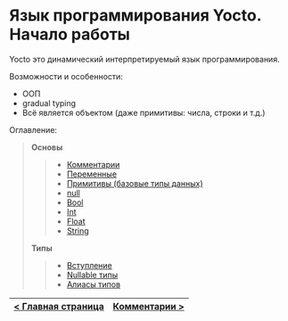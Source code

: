 # Язык программирования Yocto. Начало работы
Yocto это динамический интерпретируемый язык программирования.

Возможности и особенности:
- ООП
- gradual typing
- Всё является объектом (даже примитивы: числа, строки и т.д.)

Оглавление:
> __Основы__
> > - [Комментарии](basics/comments.md)
> > - [Переменные](basics/variables.md)
> > - [Примитивы (базовые типы данных)](basics/primitives.md)
> > - [null](basics/null.md)
> > - [Bool](basics/bool.md)
> > - [Int](basics/int.md)
> > - [Float](basics/float.md)
> > - [String](basics/string.md)
> 
> __Типы__
> > - [Вступление](basics/intro.md)
> > - [Nullable типы](basics/nullable.md)
> > - [Алиасы типов](basics/aliases.md)

| [< Главная страница](https://github.com/hazer-hazer/Yocto) | [Комментарии >](basics/comments.md) |
| - | - |
